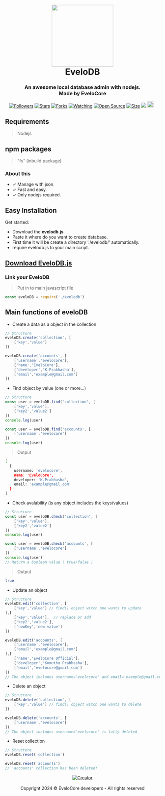 
<h1 align="center">
  <br>
  <a><img src="https://i.ibb.co/t4c363X/20240305-125417.png" width="200"></a>
  <br>
  <b>EveloDB</b>
  <br>
</h1>
<h3 align="center">An awesome local database admin with nodejs.<br>Made by EveloCore</h3>
<p align="center">
<a href="https://github.com/prabhasha2006?tab=followers"><img title="Followers" src="https://img.shields.io/github/followers/prabhasha2006?color=green&style=flat-square"></a>
<a href="https://github.com/prabhasha2006/chat-application/stargazers/"><img title="Stars" src="https://img.shields.io/github/stars/prabhasha2006/chat-application?color=white&style=flat-square"></a>
<a href="https://github.com/prabhasha2006/chat-application/network/members"><img title="Forks" src="https://img.shields.io/github/forks/prabhasha2006/chat-application?color=yellow&style=flat-square"></a>
<a href="https://github.com/prabhasha2006/chat-application/watchers"><img title="Watching" src="https://img.shields.io/github/watchers/prabhasha2006/chat-application?label=Watchers&color=red&style=flat-square"></a>
<a href="https://github.com/prabhasha2006/chat-application"><img title="Open Source" src="https://badges.frapsoft.com/os/v2/open-source.svg?v=103"></a>
<a href="https://github.com/prabhasha2006/chat-application/"><img title="Size" src="https://img.shields.io/github/repo-size/prabhasha2006/chat-application?style=flat-square&color=darkred"></a>
<a href="https://hits.seeyoufarm.com"><img src="https://hits.seeyoufarm.com/api/count/incr/badge.svg?url=https%3A%2F%2Fgithub.com%2FAlipBot%2Fchat-application%2Fhit-counter&count_bg=%2379C83D&title_bg=%23555555&icon=probot.svg&icon_color=%2304FF00&title=hits&edge_flat=false"/></a>
<a href="https://github.com/prabhasha2006/chat-application/graphs/commit-activity"><img height="20" src="https://img.shields.io/badge/Maintained-No-red.svg"></a>&nbsp;&nbsp;
</p>

## Requirements
> Nodejs

## npm packages
> "fs" (inbuild package)

### About this
- ✓ Manage with json.
- ✓ Fast and easy.
- ✓ Only nodejs required.

## Easy Installation
Get started:
- Download the <b>evelodb.js</b>
- Paste it where do you want to create database.
- First time it will be create a directory './evelodb/' automatically.
- require evelodb.js to your main script.

## [Download EveloDB.js](https://github.com/prabhasha2006/eveloDB)


### Link your EveloDB

> Put in to main javascript file
```js
const eveloDB = require('./evelodb')
```
## Main functions of eveloDB

- Create a data as a object in the collection.
```js
// Structure
eveloDB.create('collection', [
    ['key','value']
])
```
```js
eveloDB.create('accounts', [
    ['username','evelocore'],
    ['name','EveloCore'],
    ['developer','K.Prabhasha'],
    ['email','example@gmail.com']
])
```

- Find object by value (one or more...)
```js
// Structure
const user = eveloDB.find('collection', [
    ['key','value'],
    ['key2','value2']
])
console.log(user)
```
```js
const user = eveloDB.find('accounts', [
    ['username','evelocore']
])
console.log(user)
```
> Output
```bash
[
  {
    username: 'evelocore',
    name: 'EveloCore',
    developer: 'K.Prabhasha',
    email: 'example@gmail.com'
  }
]
```

- Check avalability (is any object includes the keys/values)
```js
// Structure
const user = eveloDB.check('collection', [
    ['key','value'],
    ['key2','value2']
])
console.log(user)
```
```js
const user = eveloDB.check('accounts', [
    ['username','evelocore']
])
console.log(user)
// Return a boolean value ( true/false )
```
> Output
```bash
true
```

- Update an object
```js
// Structure
eveloDB.edit('collection', [
    ['key','value'] // find() object witch one wants to update
],[
    ['key','value'],  // replace or add 
    ['key2','value2'],
    ['newKey','new value']
])
```
```js
eveloDB.edit('accounts', [
    ['username','evelocore'],
    ['email','example@gmail.com']
],[
    ['name','EveloCore Official'],
    ['developer','Kumuthu Prabhasha'],
    ['email','evelocore@gmail.com']
])
// The object includes username='evelocore' and email='example@gmail.com' is successfully updated with second array's values
```

- Delete an object
```js
// Structure
eveloDB.delete('collection', [
    ['key','value'] // find() object witch one wants to delete
])
```
```js
eveloDB.delete('accounts', [
    ['username','evelocore']
])
// The object includes username='evelocore' is fully deleted
```

- Reset collection
```js
// Structure
eveloDB.reset('collection')
```
```js
eveloDB.reset('accounts')
// 'accounts' collection has been deleted!
```


<p align="center">
<a href="#"><img title="Creator" src="https://img.shields.io/badge/Creator-EveloCore-red.svg?style=for-the-badge&logo=github"></a>
    <br><br>
    Copyright 2024 © EveloCore developers - All rights reserved
</p>

